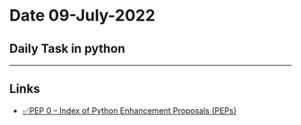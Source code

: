 # Date 09-July-2022

## Daily Task in python

<hr>

## Links

- [✅PEP 0 – Index of Python Enhancement Proposals (PEPs)](https://peps.python.org/)
